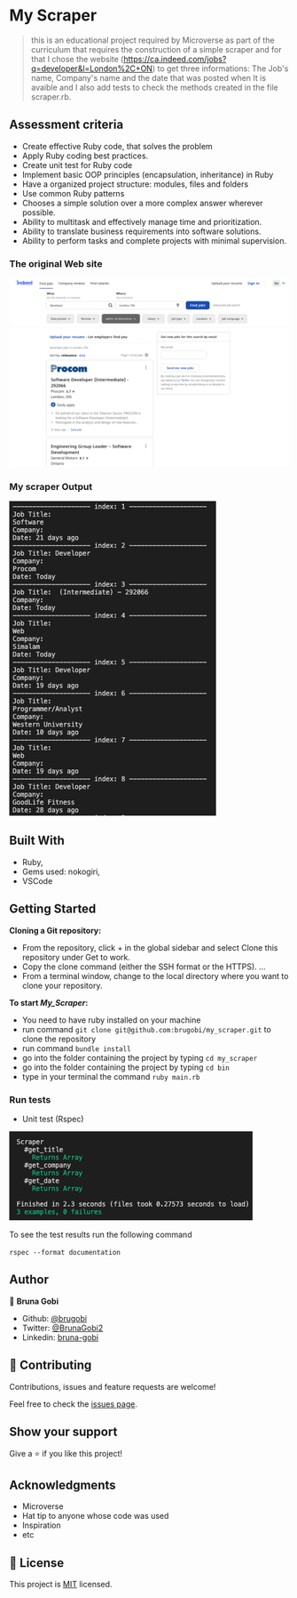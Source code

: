 # My Scraper

> this is an educational project required by Microverse as part of the curriculum that requires the construction of a simple scraper and for that I chose the website (https://ca.indeed.com/jobs?q=developer&l=London%2C+ON) to get three informations: The Job's name, Company's name and the date that was posted when It is avaible and I also add tests to check the methods created in the file scraper.rb.

## Assessment criteria

- Create effective Ruby code, that solves the problem
- Apply Ruby coding best practices.
- Create unit test for Ruby code
- Implement basic OOP principles (encapsulation, inheritance) in Ruby
- Have a organized project structure: modules, files and folders
- Use common Ruby patterns
- Chooses a simple solution over a more complex answer wherever possible.
- Ability to multitask and effectively manage time and prioritization.
- Ability to translate business requirements into software solutions.
- Ability to perform tasks and complete projects with minimal supervision.

### The original Web site

![screenshot](./assets/images/page.png)

### My scraper Output

![screenshot](./assets/images/my_scraper.png)

## Built With

- Ruby,
- Gems used: nokogiri,
- VSCode

## Getting Started

**Cloning a Git repository:**
 - From the repository, click + in the global sidebar and select Clone this repository under Get to work.
 - Copy the clone command (either the SSH format or the HTTPS). ...
 - From a terminal window, change to the local directory where you want to clone your repository.

**To start *My_Scraper*:**

 - You need to have ruby installed on your machine
 - run command ``git clone git@github.com:brugobi/my_scraper.git`` to clone the repository
 - run command ``bundle install``
 - go into the folder containing the project by typing ``cd my_scraper``
 - go into the folder containing the project by typing ``cd bin``
 - type in your terminal the command `` ruby main.rb ``


### Run tests

 - Unit test (Rspec)

 ![screenshot](./assets/images/test_results.png)

To see the test results run the following command

`rspec --format documentation`

## Author

👤 **Bruna Gobi**

- Github: [@brugobi](https://github.com/brugobi)
- Twitter: [@BrunaGobi2](https://twitter.com/BrunaGobi2)
- Linkedin: [bruna-gobi](https://www.linkedin.com/in/bruna-gobi/)

## 🤝 Contributing

Contributions, issues and feature requests are welcome!

Feel free to check the [issues page](issues/).

## Show your support

Give a ⭐️ if you like this project!

## Acknowledgments

- Microverse
- Hat tip to anyone whose code was used
- Inspiration
- etc

## 📝 License

This project is [MIT](lic.url) licensed.
